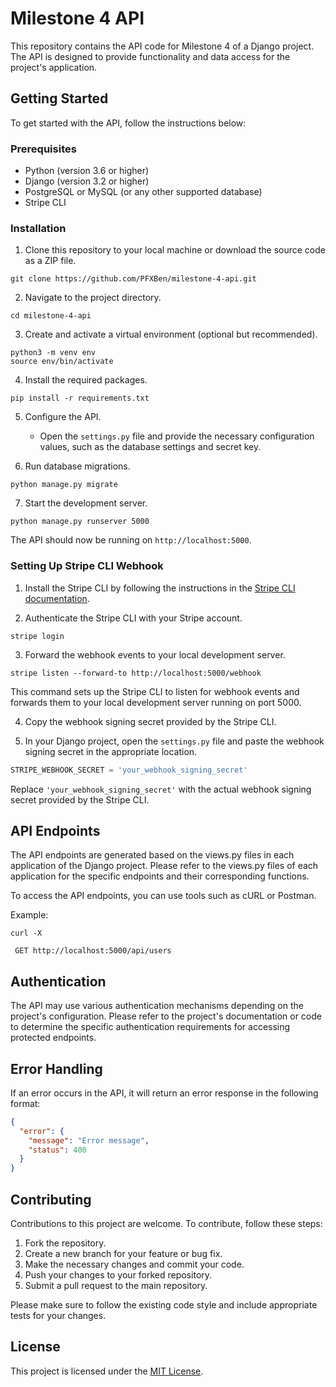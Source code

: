 # Milestone 4 API

This repository contains the API code for Milestone 4 of a Django project. The API is designed to provide functionality and data access for the project's application.

## Getting Started

To get started with the API, follow the instructions below:

### Prerequisites

- Python (version 3.6 or higher)
- Django (version 3.2 or higher)
- PostgreSQL or MySQL (or any other supported database)
- Stripe CLI

### Installation

1. Clone this repository to your local machine or download the source code as a ZIP file.

```shell
git clone https://github.com/PFXBen/milestone-4-api.git
```

2. Navigate to the project directory.

```shell
cd milestone-4-api
```

3. Create and activate a virtual environment (optional but recommended).

```shell
python3 -m venv env
source env/bin/activate
```

4. Install the required packages.

```shell
pip install -r requirements.txt
```

5. Configure the API.

   - Open the `settings.py` file and provide the necessary configuration values, such as the database settings and secret key.

6. Run database migrations.

```shell
python manage.py migrate
```

7. Start the development server.

```shell
python manage.py runserver 5000
```

The API should now be running on `http://localhost:5000`.

### Setting Up Stripe CLI Webhook

1. Install the Stripe CLI by following the instructions in the [Stripe CLI documentation](https://stripe.com/docs/stripe-cli).

2. Authenticate the Stripe CLI with your Stripe account.

```shell
stripe login
```

3. Forward the webhook events to your local development server.

```shell
stripe listen --forward-to http://localhost:5000/webhook
```

This command sets up the Stripe CLI to listen for webhook events and forwards them to your local development server running on port 5000.

4. Copy the webhook signing secret provided by the Stripe CLI.

5. In your Django project, open the `settings.py` file and paste the webhook signing secret in the appropriate location.

```python
STRIPE_WEBHOOK_SECRET = 'your_webhook_signing_secret'
```

Replace `'your_webhook_signing_secret'` with the actual webhook signing secret provided by the Stripe CLI.



## API Endpoints

The API endpoints are generated based on the views.py files in each application of the Django project. Please refer to the views.py files of each application for the specific endpoints and their corresponding functions.

To access the API endpoints, you can use tools such as cURL or Postman.

Example:

```shell
curl -X

 GET http://localhost:5000/api/users
```

## Authentication

The API may use various authentication mechanisms depending on the project's configuration. Please refer to the project's documentation or code to determine the specific authentication requirements for accessing protected endpoints.

## Error Handling

If an error occurs in the API, it will return an error response in the following format:

```json
{
  "error": {
    "message": "Error message",
    "status": 400
  }
}
```

## Contributing

Contributions to this project are welcome. To contribute, follow these steps:

1. Fork the repository.
2. Create a new branch for your feature or bug fix.
3. Make the necessary changes and commit your code.
4. Push your changes to your forked repository.
5. Submit a pull request to the main repository.

Please make sure to follow the existing code style and include appropriate tests for your changes.

## License

This project is licensed under the [MIT License](LICENSE).

